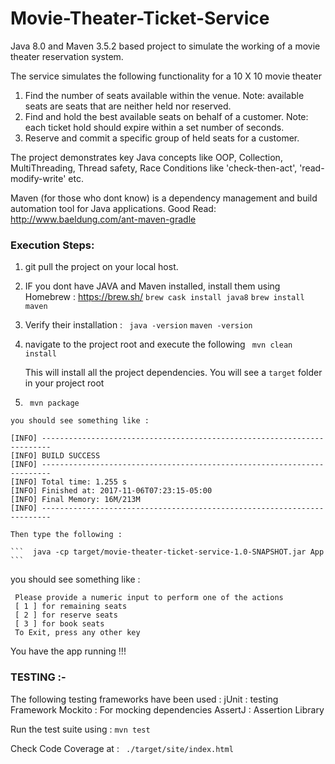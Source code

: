 # Movie-Theater-Ticket-Service

Java 8.0 and Maven 3.5.2 based project to simulate the working of a movie theater reservation system.


The service simulates the following functionality for a 10 X 10 movie theater
1. Find the number of seats available within the venue.
    Note: available seats are seats that are neither held nor reserved.
2. Find and hold the best available seats on behalf of a customer.
    Note: each ticket hold should expire within a set number of seconds.
3. Reserve and commit a specific group of held seats for a customer.

The project demonstrates key Java concepts like OOP, Collection, MultiThreading, Thread safety,
Race Conditions like 'check-then-act', 'read-modify-write' etc.

Maven (for those who dont know) is a dependency management and build automation tool for Java applications.
Good Read: http://www.baeldung.com/ant-maven-gradle



### Execution Steps:
1. git pull the project on your local host.

2. IF you dont have JAVA and Maven installed, install them using Homebrew :  https://brew.sh/
    ``` brew cask install java8 ```
    ``` brew install maven  ```

3. Verify their installation :
    ` java -version`
    `maven -version `

4. navigate to the project root and execute the following
    `  mvn clean install  `

    This will  install all the project dependencies.
    You will see a `target` folder in your project root

5.   `  mvn package  `

    you should see something like :

```
[INFO] ------------------------------------------------------------------------
[INFO] BUILD SUCCESS
[INFO] ------------------------------------------------------------------------
[INFO] Total time: 1.255 s
[INFO] Finished at: 2017-11-06T07:23:15-05:00
[INFO] Final Memory: 16M/213M
[INFO] ------------------------------------------------------------------------
```


    Then type the following :

    ```  java -cp target/movie-theater-ticket-service-1.0-SNAPSHOT.jar App  ```

you should see something like :

```
 Please provide a numeric input to perform one of the actions
 [ 1 ] for remaining seats
 [ 2 ] for reserve seats
 [ 3 ] for book seats
 To Exit, press any other key
```
You have the app running !!!




### TESTING :-

The following testing frameworks have been used :
jUnit : testing Framework
Mockito : For mocking dependencies
AssertJ : Assertion Library

Run the test suite using  :  ` mvn test  `

 Check Code Coverage at :   ` ./target/site/index.html`